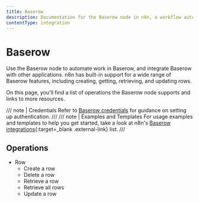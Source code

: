 ```yaml
---
title: Baserow
description: Documentation for the Baserow node in n8n, a workflow automation platform. Includes details of operations and configuration, and links to examples and credentials information.
contentType: integration
---
```


# Baserow

Use the Baserow node to automate work in Baserow, and integrate Baserow with other applications. n8n has built-in support for a wide range of Baserow features, including creating, getting, retrieving, and updating rows.

On this page, you'll find a list of operations the Baserow node supports and links to more resources.

/// note | Credentials
Refer to [Baserow credentials](/integrations/builtin/credentials/baserow/) for guidance on setting up authentication. 
///
/// note | Examples and Templates
For usage examples and templates to help you get started, take a look at n8n's [Baserow integrations](https://n8n.io/integrations/baserow/){:target=_blank .external-link} list.
///



## Operations

* Row
    * Create a row
    * Delete a row
    * Retrieve a row
    * Retrieve all rows
    * Update a row
